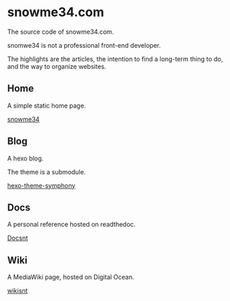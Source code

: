 # snowme34.com

The source code of snowme34.com.

snomwe34 is not a professional front-end developer.

The highlights are the articles, the intention to find a long-term thing to do, and the way to organize websites.

## Home

A simple static home page.

[snowme34](https://snowme34.com)

## Blog

A hexo blog.

The theme is a submodule.

[hexo-theme-symphony](https://github.com/snowme34/hexo-theme-symphony)

## Docs

A personal reference hosted on readthedoc.

[Docsnt](https://docs.snowme34.com/en/latest/)

## Wiki

A MediaWiki page, hosted on Digital Ocean.

[wikisnt](https://wiki.snowme34.com/index.php/Main_Page)
